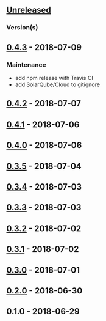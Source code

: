 <a name="unreleased"></a>
## [Unreleased]

### Version(s)

<a name="0.4.3"></a>
## [0.4.3] - 2018-07-09
### Maintenance
- add npm release with Travis CI
- add SolarQube/Cloud to gitignore


<a name="0.4.2"></a>
## [0.4.2] - 2018-07-07

<a name="0.4.1"></a>
## [0.4.1] - 2018-07-06

<a name="0.4.0"></a>
## [0.4.0] - 2018-07-06

<a name="0.3.5"></a>
## [0.3.5] - 2018-07-04

<a name="0.3.4"></a>
## [0.3.4] - 2018-07-03

<a name="0.3.3"></a>
## [0.3.3] - 2018-07-03

<a name="0.3.2"></a>
## [0.3.2] - 2018-07-02

<a name="0.3.1"></a>
## [0.3.1] - 2018-07-02

<a name="0.3.0"></a>
## [0.3.0] - 2018-07-01

<a name="0.2.0"></a>
## [0.2.0] - 2018-06-30

<a name="0.1.0"></a>
## 0.1.0 - 2018-06-29

[Unreleased]: https://github.com/nlsltz/generator-ui5-boilerplate/compare/0.4.3...HEAD
[0.4.3]: https://github.com/nlsltz/generator-ui5-boilerplate/compare/0.4.2...0.4.3
[0.4.2]: https://github.com/nlsltz/generator-ui5-boilerplate/compare/0.4.1...0.4.2
[0.4.1]: https://github.com/nlsltz/generator-ui5-boilerplate/compare/0.4.0...0.4.1
[0.4.0]: https://github.com/nlsltz/generator-ui5-boilerplate/compare/0.3.5...0.4.0
[0.3.5]: https://github.com/nlsltz/generator-ui5-boilerplate/compare/0.3.4...0.3.5
[0.3.4]: https://github.com/nlsltz/generator-ui5-boilerplate/compare/0.3.3...0.3.4
[0.3.3]: https://github.com/nlsltz/generator-ui5-boilerplate/compare/0.3.2...0.3.3
[0.3.2]: https://github.com/nlsltz/generator-ui5-boilerplate/compare/0.3.1...0.3.2
[0.3.1]: https://github.com/nlsltz/generator-ui5-boilerplate/compare/0.3.0...0.3.1
[0.3.0]: https://github.com/nlsltz/generator-ui5-boilerplate/compare/0.2.0...0.3.0
[0.2.0]: https://github.com/nlsltz/generator-ui5-boilerplate/compare/0.1.0...0.2.0

